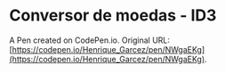 # Conversor de moedas - ID3

A Pen created on CodePen.io. Original URL: [https://codepen.io/Henrique_Garcez/pen/NWgaEKg](https://codepen.io/Henrique_Garcez/pen/NWgaEKg).


